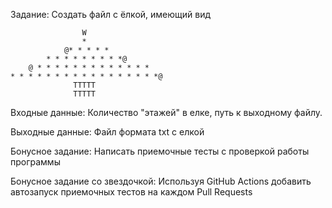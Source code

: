Задание: Создать файл с ёлкой, имеющий вид

                    W
                    *
                @* * * * *
            * * * * * * * * *@
        @ * * * * * * * * * * * * *
    * * * * * * * * * * * * * * * * *@
                  TTTTT
                  TTTTT

Входные данные: Количество "этажей" в елке, путь к выходному файлу.

Выходные данные: Файл формата txt с елкой

Бонусное задание: Написать приемочные тесты с проверкой работы программы

Бонусное задание со звездочкой: Используя GitHub Actions добавить автозапуск приемочных тестов на каждом Pull Requests
